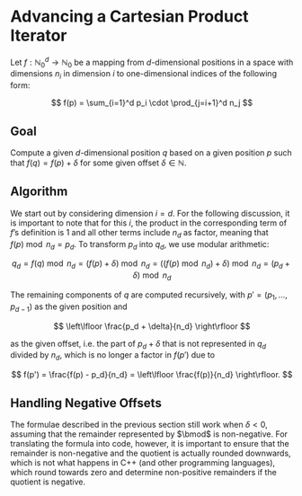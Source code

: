 # Advancing a Cartesian Product Iterator

Let $f: \mathbb{N}_0^d \to \mathbb{N}_0$ be a mapping from $d$-dimensional positions in a space with dimensions $n_i$ in dimension $i$ to one-dimensional indices of the following form:

$$
f(p) = \sum_{i=1}^d p_i \cdot \prod_{j=i+1}^d n_j
$$

## Goal

Compute a given $d$-dimensional position $q$ based on a given position $p$ such that $f(q) = f(p) + \delta$ for some given offset $\delta \in \mathbb{N}$.

## Algorithm

We start out by considering dimension $i = d$. For the following discussion, it is important to note that for this $i$, the product in the corresponding term of $f$’s definition is $1$ and all other terms include $n_d$ as factor, meaning that $f(p) \bmod n_d = p_d$.
To transform $p_d$ into $q_d$, we use modular arithmetic:

$$
q_d
= f(q) \bmod n_d
= (f(p) + \delta) \bmod n_d
= ((f(p) \bmod n_d) + \delta) \bmod n_d
= (p_d + \delta) \bmod n_d
$$

The remaining components of $q$ are computed recursively, with $p' = (p_1, \dots, p_{d-1})$ as the given position and

$$
\left\lfloor \frac{p_d + \delta}{n_d} \right\rfloor
$$

as the given offset, i.e. the part of $p_d + \delta$ that is not represented in $q_d$ divided by $n_d$, which is no longer a factor in $f(p')$ due to

$$
f(p') = \frac{f(p) - p_d}{n_d} = \left\lfloor \frac{f(p)}{n_d} \right\rfloor.
$$

## Handling Negative Offsets

The formulae described in the previous section still work when $\delta < 0$, assuming that the remainder represented by $\bmod$ is non-negative.
For translating the formula into code, however, it is important to ensure that the remainder is non-negative and the quotient is actually rounded downwards, which is not what happens in C++ (and other programming languages), which round towards zero and determine non-positive remainders if the quotient is negative.
